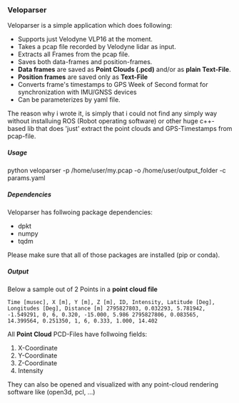 ### Veloparser

Veloparser is a simple application which does following:

- Supports just Velodyne VLP16 at the moment.
- Takes a pcap file recorded by Velodyne lidar as input.
- Extracts all Frames from the pcap file.
- Saves both data-frames and position-frames.
- __Data frames__ are saved as __Point Clouds (.pcd)__ and/or as __plain Text-File__. 
- __Position frames__ are saved only as __Text-File__
- Converts frame's timestamps to GPS Week of Second format for synchronization with IMU/GNSS devices
- Can be parameterizes by yaml file.

The reason why i wrote it, is simply that i could not find any simply way without installuing ROS (Robot operating software)
or other huge c++-based lib that does 'just' extract the point clouds and GPS-Timestamps from pcap-file.

##### Usage
python veloparser -p /home/user/my.pcap -o /home/user/output_folder -c params.yaml


##### Dependencies
Veloparser has follwoing package dependencies:
- dpkt
- numpy
- tqdm

Please make sure that all of those packages are installed (pip or conda).

##### Output
Below a sample out of 2 Points in a __point cloud file__

``
Time [musec], X [m], Y [m], Z [m], ID, Intensity, Latitude [Deg], Longitudes [Deg], Distance [m]
2795827803, 0.032293, 5.781942, -1.549291, 0, 6, 0.320, -15.000, 5.986
2795827806, 0.083565, 14.399564, 0.251350, 1, 6, 0.333, 1.000, 14.402
``

All __Point Cloud__ PCD-Files have follwoing fields:
1) X-Coordinate
2) Y-Coordinate
3) Z-Coordinate
4) Intensity

They can also be opened and visualized with any point-cloud rendering software like (open3d, pcl, ...)
